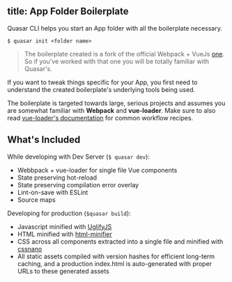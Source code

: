 title: App Folder Boilerplate
---
Quasar CLI helps you start an App folder with all the boilerplate necessary.
```
$ quasar init <folder name>
```

> The boilerplate created is a fork of the official Webpack + VueJs [one](https://github.com/vuejs-templates/webpack). So if you've worked with that one you will be totally familiar with Quasar's.

If you want to tweak things specific for your App, you first need to understand the created boilerplate's underlying tools being used.

The boilerplate is targeted towards large, serious projects and assumes you are somewhat familiar with **Webpack** and **vue-loader**. Make sure to also read [vue-loader's documentation](http://vue-loader.vuejs.org/index.html) for common workflow recipes.

## What's Included

While developing with Dev Server (`$ quasar dev`):
* Webbpack + vue-loader for single file Vue components
* State preserving hot-reload
* State preserving compilation error overlay
* Lint-on-save with ESLint
* Source maps

Developing for production (`$quasar build`):
* Javascript minified with [UglifyJS](https://github.com/mishoo/UglifyJS2)
* HTML minified with [html-minifier](https://github.com/kangax/html-minifier)
* CSS across all components extracted into a single file and minified with [cssnano](https://github.com/ben-eb/cssnano)
* All static assets compiled with version hashes for efficient long-term caching, and a production index.html is auto-generated with proper URLs to these generated assets
